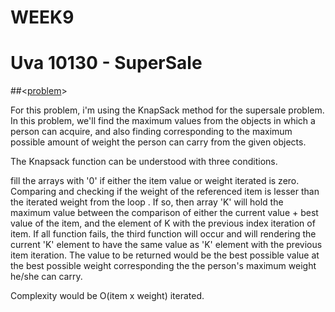 # WEEK9

# Uva 10130 - SuperSale
##<[problem](https://uva.onlinejudge.org/index.php?option=com_onlinejudge&Itemid=8&category=24&page=show_problem&problem=1071)>

For this problem, i'm using the KnapSack method for the supersale problem. In this problem, we'll find the maximum values from the objects in which a person can acquire, and also finding corresponding to the maximum possible amount of weight the person can carry from the given objects.

The Knapsack function can be understood with three conditions.

fill the arrays with '0' if either the item value or weight iterated is zero. Comparing and checking if the weight of the referenced item is lesser than the iterated weight from the loop . If so, then array 'K' will hold the maximum value between the comparison of either the current value + best value of the item, and the element of K with the previous index iteration of item. If all function fails, the third function will occur and will rendering the current 'K' element to have the same value as 'K' element with the previous item iteration. The value to be returned would be the best possible value at the best possible weight corresponding the the person's maximum weight he/she can carry.

Complexity would be O(item x weight) iterated.
